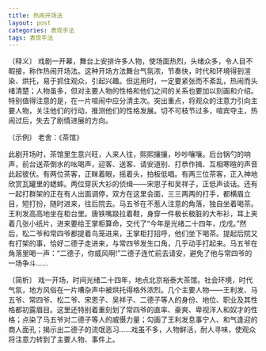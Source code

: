 ```yaml
---
title: 热闹开场法
layout: post
categories: 表现手法
tags: 表现手法
---
```


〔释义〕 戏剧一开幕，舞台上安排许多人物，使场面热烈，头绪众多，令人目不暇接，称作热闹开场法。这种开场方法舞台气氛浓，节奏快，时代和环境得到渲染、烘托，易于抓住观众，引起兴趣。但运用时，一定要紧张而不紊乱，热闹而头绪清楚；人物虽多，但对主要人物的性格和他们之间的关系也要加以刻画和介绍。特别值得注意的是，在一片喧闹中应分清主次。突出重点，将观众的注意力引向主要人物，关注他们的行动，推测他们的性格发展。切不可枝节过多，喧宾夺主，热闹过后，失去了剧情进展的方向。

〔示例〕 老舍：《茶馆》

此剧开场时，茶馆里生意兴旺，人来人往，熙熙攘攘，吵吵嚷嚷。后台锅勺的响声，前台送茶倒水的吆喝声，迎客、送客、请安道别、打恭作揖、互相寒暄的声音此起彼伏。有两位茶客，正眯着眼，摇着头，拍板低唱。有两三位茶客，正入神地欣赏瓦罐里的蟋蟀。两位穿灰大衫的侦缉——宋恩子和吴祥子，正低声谈话。还有一起打群架的正在有人出面调停，双方在这里会面，三三两两的打手，都横眉立目，短打扮，随时进来，往后院去。马五爷在不惹人注意的角落，独自坐着喝茶。王利发高高地坐在柜台里。唐铁嘴趿拉着鞋，身穿一件极长极脏的大布衫，耳上夹着几张小纸片，进来要给王掌柜算命，交代了“今年是光绪二十四年，戊戌。”然后，松二爷和常四爷都提着鸟笼进来，王掌柜打招呼，他们坐下喝茶。提起后院又有打架的事，恰好二德子走进来，与常四爷发生口角，几乎动手打起来。马五爷在角落里喝一声：“二德子，你威风啊!”二德子连忙前去请安，避免了他与常四爷的一场争斗……

〔简析〕 戏一开场，时间光绪二十四年，地点北京裕泰大茶馆。社会环境，时代气氛，地方风俗在一片嘈杂声中被烘托得格外浓烈。几个主要人物——王利发、马五爷、常四爷、松二爷、宋恩子、吴祥子、二德子等人的身份、地位、职业及其性格都初露眉目。这里还特别着重刻划了常四爷的直率、豪爽、卑视洋人和奴才的性格；点染了马五爷对二德子等人的威慑力量；勾画了王利发息事宁人、和气逢迎的商人面孔；揭示出二德子的流氓恶习……戏虽不多，人物鲜活，耐人寻味，使观众将注意力转到了主要人物、事件上。 
